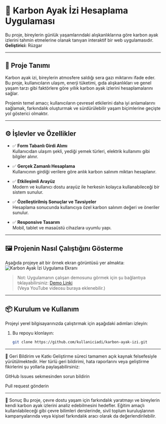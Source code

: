 # 🌱 Karbon Ayak İzi Hesaplama Uygulaması

Bu proje, bireylerin günlük yaşamlarındaki alışkanlıklarına göre karbon ayak izlerini tahmin etmelerine olanak tanıyan interaktif bir web uygulamasıdır.  
**Geliştirici:** Rüzgar

---

## 🧭 Proje Tanımı

Karbon ayak izi, bireylerin atmosfere saldığı sera gazı miktarını ifade eder. Bu proje, kullanıcıların ulaşım, enerji tüketimi, gıda alışkanlıkları ve genel yaşam tarzı gibi faktörlere göre yıllık karbon ayak izlerini hesaplamalarını sağlar.  

Projenin temel amacı; kullanıcıların çevresel etkilerini daha iyi anlamalarını sağlamak, farkındalık oluşturmak ve sürdürülebilir yaşam biçimlerine geçişte yol gösterici olmaktır.

---

## ⚙️ İşlevler ve Özellikler

- ✅ **Form Tabanlı Girdi Alımı**  
  Kullanıcıdan ulaşım şekli, yediği yemek türleri, elektrik kullanımı gibi bilgiler alınır.

- ✅ **Gerçek Zamanlı Hesaplama**  
  Kullanıcının girdiği verilere göre anlık karbon salınım miktarı hesaplanır.

- ✅ **Etkileşimli Arayüz**  
  Modern ve kullanıcı dostu arayüz ile herkesin kolayca kullanabileceği bir sistem sunulur.

- ✅ **Özelleştirilmiş Sonuçlar ve Tavsiyeler**  
  Hesaplama sonucunda kullanıcıya özel karbon salınım değeri ve öneriler sunulur.

- ✅ **Responsive Tasarım**  
  Mobil, tablet ve masaüstü cihazlara uyumlu yapı.

---

## 🖼️ Projenin Nasıl Çalıştığını Gösterme

Aşağıda projeye ait bir örnek ekran görüntüsü yer almakta:  
![Karbon Ayak İzi Uygulama Ekranı](./assets/ekran-goruntusu.png)

> Not: Uygulamanın çalışan demosunu görmek için şu bağlantıya tıklayabilirsiniz: [Demo Linki](https://ornek-site.com)  
(Veya YouTube videosu buraya eklenebilir.)

---

## 📦 Kurulum ve Kullanım

Projeyi yerel bilgisayarınızda çalıştırmak için aşağıdaki adımları izleyin:

1. Bu repoyu klonlayın:
   ```bash
   git clone https://github.com/kullaniciadi/karbon-ayak-izi.git

---

💬 Geri Bildirim ve Katkı
Geliştirme süreci tamamen açık kaynak felsefesiyle yürütülmektedir.
Her türlü geri bildirimi, hata raporlarını veya geliştirme fikirlerini şu yollarla paylaşabilirsiniz:

GitHub Issues sekmesinden sorun bildirin

Pull request gönderin

---

🏁 Sonuç
Bu proje, çevre dostu yaşam için farkındalık yaratmayı ve bireylerin kendi karbon ayak izlerini analiz edebilmesini hedefler. Eğitim amaçlı kullanılabileceği gibi çevre bilimleri derslerinde, sivil toplum kuruluşlarının kampanyalarında veya kişisel farkındalık aracı olarak da değerlendirilebilir.

